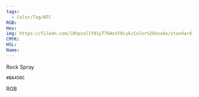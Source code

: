 ```yaml
---
tags:
  - Color/Tag/NTC
RGB:
Hex:
img: https://filedn.com/l0hpzxl1f01yT7GHxtF8cyk/Color%20Snake/standard_csv_to_svg//BA450C.svg
CMYK:
HSL:
Name:
---
```

Rock Spray
```palette
#BA450C
```
RGB

